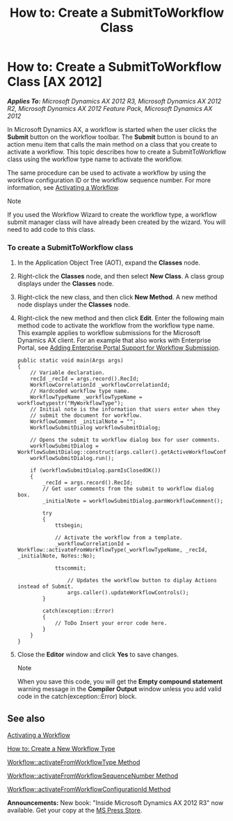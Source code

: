 ﻿---
title: 'How to: Create a SubmitToWorkflow Class'
TOCTitle: 'How to: Create a SubmitToWorkflow Class'
ms:assetid: 134385b2-6cdc-46f7-b641-c66668b7ad5a
ms:mtpsurl: https://msdn.microsoft.com/en-us/library/Cc583139(v=AX.60)
ms:contentKeyID: 35240587
ms.date: 05/18/2015
mtps_version: v=AX.60
---

# How to: Create a SubmitToWorkflow Class [AX 2012]


_**Applies To:** Microsoft Dynamics AX 2012 R3, Microsoft Dynamics AX 2012 R2, Microsoft Dynamics AX 2012 Feature Pack, Microsoft Dynamics AX 2012_

In Microsoft Dynamics AX, a workflow is started when the user clicks the **Submit** button on the workflow toolbar. The **Submit** button is bound to an action menu item that calls the main method on a class that you create to activate a workflow. This topic describes how to create a SubmitToWorkflow class using the workflow type name to activate the workflow.

The same procedure can be used to activate a workflow by using the workflow configuration ID or the workflow sequence number. For more information, see [Activating a Workflow](activating-a-workflow.md).


> [!NOTE]
> <P>If you used the Workflow Wizard to create the workflow type, a workflow submit manager class will have already been created by the wizard. You will need to add code to this class.</P>



### To create a SubmitToWorkflow class

1.  In the Application Object Tree (AOT), expand the **Classes** node.

2.  Right-click the **Classes** node, and then select **New Class**. A class group displays under the **Classes** node.

3.  Right-click the new class, and then click **New Method**. A new method node displays under the **Classes** node.

4.  Right-click the new method and then click **Edit**. Enter the following main method code to activate the workflow from the workflow type name. This example applies to workflow submissions for the Microsoft Dynamics AX client. For an example that also works with Enterprise Portal, see [Adding Enterprise Portal Support for Workflow Submission](adding-enterprise-portal-support-for-workflow-submission.md).
    
        public static void main(Args args)
        {
            // Variable declaration.
            recId _recId = args.record().RecId;
            WorkflowCorrelationId _workflowCorrelationId;
            // Hardcoded workflow type name.
            WorkflowTypeName _workflowTypeName = workflowtypestr("MyWorkflowType");
            // Initial note is the information that users enter when they
            // submit the document for workflow.
            WorkflowComment _initialNote = "";
            WorkflowSubmitDialog workflowSubmitDialog;
        
            // Opens the submit to workflow dialog box for user comments.
            workflowSubmitDialog = WorkflowSubmitDialog::construct(args.caller().getActiveWorkflowConfiguration());
            workflowSubmitDialog.run();
        
            if (workflowSubmitDialog.parmIsClosedOK())
            {
                _recId = args.record().RecId;
                // Get user comments from the submit to workflow dialog box.
                _initialNote = workflowSubmitDialog.parmWorkflowComment();
        
                try
                {
                    ttsbegin;
        
                    // Activate the workflow from a template.
                    _workflowCorrelationId = Workflow::activateFromWorkflowType(_workflowTypeName, _recId, _initialNote, NoYes::No);
        
                    ttscommit;
        
                        // Updates the workflow button to diplay Actions instead of Submit.
                        args.caller().updateWorkflowControls();
                }
        
                catch(exception::Error)
                {
                    // ToDo Insert your error code here.
                }
            }
        }

5.  Close the **Editor** window and click **Yes** to save changes.
    

    > [!NOTE]
    > <P>When you save this code, you will get the <STRONG>Empty compound statement</STRONG> warning message in the <STRONG>Compiler Output</STRONG> window unless you add valid code in the catch(exception::Error) block.</P>



## See also

[Activating a Workflow](activating-a-workflow.md)

[How to: Create a New Workflow Type](how-to-create-a-new-workflow-type.md)

[Workflow::activateFromWorkflowType Method](https://msdn.microsoft.com/en-us/library/gg812416\(v=ax.60\))

[Workflow::activateFromWorkflowSequenceNumber Method](https://msdn.microsoft.com/en-us/library/gg812415\(v=ax.60\))

[Workflow::activateFromWorkflowConfigurationId Method](https://msdn.microsoft.com/en-us/library/gg812414\(v=ax.60\))

  
**Announcements:** New book: "Inside Microsoft Dynamics AX 2012 R3" now available. Get your copy at the [MS Press Store](https://www.microsoftpressstore.com/store/inside-microsoft-dynamics-ax-2012-r3-9780735685109).

